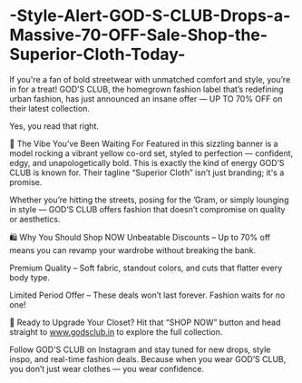 # -Style-Alert-GOD-S-CLUB-Drops-a-Massive-70-OFF-Sale-Shop-the-Superior-Cloth-Today-

If you're a fan of bold streetwear with unmatched comfort and style, you’re in for a treat! GOD’S CLUB, the homegrown fashion label that’s redefining urban fashion, has just announced an insane offer — UP TO 70% OFF on their latest collection.

Yes, you read that right.

🧡 The Vibe You’ve Been Waiting For
Featured in this sizzling banner is a model rocking a vibrant yellow co-ord set, styled to perfection — confident, edgy, and unapologetically bold. This is exactly the kind of energy GOD’S CLUB is known for. Their tagline “Superior Cloth” isn’t just branding; it's a promise.

Whether you’re hitting the streets, posing for the ’Gram, or simply lounging in style — GOD’S CLUB offers fashion that doesn’t compromise on quality or aesthetics.

🛍️ Why You Should Shop NOW
Unbeatable Discounts – Up to 70% off means you can revamp your wardrobe without breaking the bank.

Premium Quality – Soft fabric, standout colors, and cuts that flatter every body type.

Limited Period Offer – These deals won’t last forever. Fashion waits for no one!

📲 Ready to Upgrade Your Closet?
Hit that “SHOP NOW” button and head straight to www.godsclub.in to explore the full collection.

Follow GOD'S CLUB on Instagram and stay tuned for new drops, style inspo, and real-time fashion deals. Because when you wear GOD’S CLUB, you don’t just wear clothes — you wear confidence.
